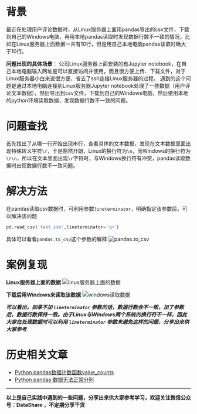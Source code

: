 # 背景
最近在处理用户评论数据时，从Linux服务器上面用pandas导出的csv文件，下载到自己的Windows电脑，再用本地pandas读取时发现数据行数不一致的情况，比如在Linux服务器上面数据一共有10行，但是用自己本地电脑pandas读取时确大于10行。

**问题出现的具体场景**：
公司Linux服务器上面安装的有Jupyter notebook，在自己本地电脑输入网址是可以直接访问并使用，而且很方便上传、下载文件，对于Linux服务器小白来说很方便，省去了ssh连接Linux服务器的过程。
遇到的这个问题是通过本地电脑连接到Linux服务器Jupyter notebook处理了一些数据（用户评论文本数据），然后导出到csv文件，下载到自己的Windows电脑，然后使用本地的python环境读取数据，发现数据行数不一致的问题。
# 问题查找
首先找出了从哪一行开始出现串行，查看具体的文本数据，发现在文本数据里面出现特殊转义字符`\r`，于是豁然开朗，Linux的换行符为`\n`，而Windows的换行符为`\r\n`，所以在文本里面出现`\r`字符时，与Windows换行符有冲突，pandas读取数据时出现数据行数不一致问题。

# 解决方法
在pandas读取csv数据时，可利用参数`lineterminator`，明确指定该参数后，可以解决该问题
```python
pd.read_csv('test.csv',lineterminator='\n')
```
具体可以看看`pandas.to_csv`这个参数的解释
![pandas.to_csv](https://upload-images.jianshu.io/upload_images/6641583-10300dab0e71ed7e.png?imageMogr2/auto-orient/strip%7CimageView2/2/w/1040)
# 案例复现
**Linux服务器上面的数据**
![linux服务器上面的数据](https://upload-images.jianshu.io/upload_images/6641583-02d3656b4868293d.png?imageMogr2/auto-orient/strip%7CimageView2/2/w/1040)

**下载后用Windows来读取该数据**
![windows读取数据](https://upload-images.jianshu.io/upload_images/6641583-a70e016857d5f7fe.png?imageMogr2/auto-orient/strip%7CimageView2/2/w/1040)

***可以看出，如果不加 `lineterminator` 参数的话，数据行数会不一致，加了参数后，数据行数保持一致。由于Linux与Windows两个系统的换行符不一样，因此大家在处理数据时可以利用 `lineterminator` 参数来避免这样的问题，分享出来供大家参考***
# 历史相关文章
- [Python pandas数据计数函数value_counts](https://www.jianshu.com/p/4a47a6d21d66)
- [Python pandas 数据无法正常分列](https://www.jianshu.com/p/b9e57a3262b9)
**************************************************************************
**以上是自己实践中遇到的一些问题，分享出来供大家参考学习，欢迎关注微信公众号：DataShare ，不定期分享干货**
